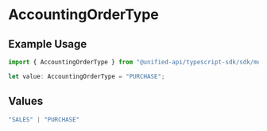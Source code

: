 # AccountingOrderType

## Example Usage

```typescript
import { AccountingOrderType } from "@unified-api/typescript-sdk/sdk/models/shared";

let value: AccountingOrderType = "PURCHASE";
```

## Values

```typescript
"SALES" | "PURCHASE"
```